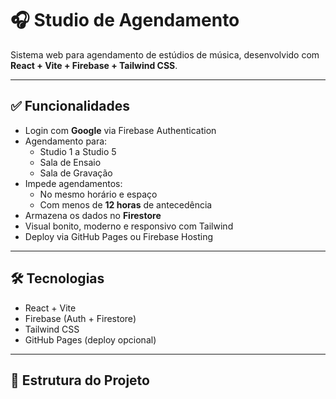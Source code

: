 # 🎧 Studio de Agendamento

Sistema web para agendamento de estúdios de música, desenvolvido com **React + Vite + Firebase + Tailwind CSS**.

---

## ✅ Funcionalidades

- Login com **Google** via Firebase Authentication
- Agendamento para:
  - Studio 1 a Studio 5
  - Sala de Ensaio
  - Sala de Gravação
- Impede agendamentos:
  - No mesmo horário e espaço
  - Com menos de **12 horas** de antecedência
- Armazena os dados no **Firestore**
- Visual bonito, moderno e responsivo com Tailwind
- Deploy via GitHub Pages ou Firebase Hosting

---

## 🛠️ Tecnologias

- React + Vite
- Firebase (Auth + Firestore)
- Tailwind CSS
- GitHub Pages (deploy opcional)

---

## 📁 Estrutura do Projeto

